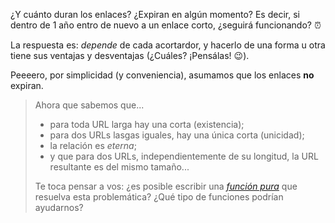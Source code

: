 ¿Y cuánto duran los enlaces? ¿Expiran en algún momento? Es decir, si dentro de 1 año entro de nuevo a un enlace corto, ¿seguirá funcionando? :alarm_clock:

La respuesta es: _depende_ de cada acortardor, y hacerlo de una forma u otra tiene sus ventajas y desventajas (¿Cuáles? ¡Pensálas! :wink:).   

Peeeero, por simplicidad (y conveniencia), asumamos que los enlaces **no** expiran. 

> Ahora que sabemos que...
> 
>   * para toda URL larga hay una corta (existencia);
>   * para dos URLs lasgas iguales, hay una única corta (unicidad);
>   * la relación es _eterna_;
>   * y que para dos URLs, independientemente de su longitud, la URL resultante es del mismo tamaño...
> 
> Te toca pensar a vos: ¿es posible escribir una [_función pura_](https://en.wikipedia.org/wiki/Pure_function) que resuelva esta problemática? ¿Qué tipo de funciones podrían ayudarnos?

